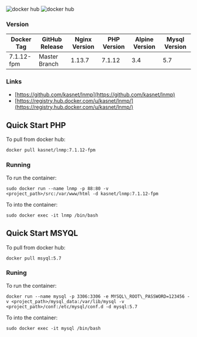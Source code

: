 ![docker hub](https://img.shields.io/docker/pulls/kasnet/lnmp.svg?style=flat-square)
![docker hub](https://img.shields.io/docker/stars/kasnet/lnmp.svg?style=flat-square)

### Version
| Docker Tag | GitHub Release | Nginx Version | PHP Version | Alpine Version | Mysql Version |
|-----|-------|-----|--------|--------|--------|
| 7.1.12-fpm | Master Branch |1.13.7 | 7.1.12 | 3.4 | 5.7 |


### Links
- [https://github.com/kasnet/lnmp](https://github.com/kasnet/lnmp)
- [https://registry.hub.docker.com/u/kasnet/lnmp/](https://registry.hub.docker.com/u/kasnet/lnmp/)

## Quick Start PHP
To pull from docker hub:
```
docker pull kasnet/lnmp:7.1.12-fpm
```
### Running
To run the container:
```
sudo docker run --name lnmp -p 88:80 -v <project_path>/src:/var/www/html -d kasnet/lnmp:7.1.12-fpm
```
To into the container:
```
sudo docker exec -it lnmp /bin/bash
```

## Quick Start MSYQL
To pull from docker hub:
```
docker pull msyql:5.7
```

### Runing
To run the container:
```
docker run --name mysql -p 3306:3306 -e MYSQL\_ROOT\_PASSWORD=123456 -v <project_path>/mysql_data:/var/lib/mysql -v <project_path>/conf:/etc/mysql/conf.d -d mysql:5.7
```
To into the container:
```
sudo docker exec -it mysql /bin/bash
```
